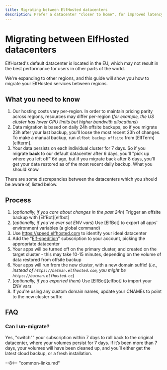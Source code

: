 ```yaml
---
title: Migrating between ElfHosted datacenters
description: Prefer a datacenter "closer to home", for improved latency / throughput? Here's a quick guide
---
```


# Migrating between ElfHosted datacenters

ElfHosted's default datacenter is located in the EU, which may not result in the best performance for users in other parts of the world.

We're expanding to other regions, and this guide will show you how to migrate your ElfHosted services between regions.

## What you need to know

1. Our hosting costs vary per-region. In order to maintain pricing parity across regions, resources may differ per-region (*for example, the US cluster has lower CPU limits but higher bandwith allocations*)
2. Data migration is based on daily 24h offsite backups, so if you migrate 23h after your last backup, you'll loose the most recent 23h of changes. To make a manual backup, run `elfbot backup offsite` from [ElfTerm][elfterm].
3. Your data persists on each individual cluster for 7 days. So if you migrate **back** to our default datacenter after 6 days, you'll "pick up where you left off" 6d ago, but if you migrate back after 8 days, you'll get your data restored as of the most recent daily backup.
What you should know

There are some discrepancies between the datacenters which you should be aware of, listed below.

## Process

1. (*optionally, if you care about changes in the past 24h*) Trigger an offsite backup with [ElfBot][elfbot]
2. (*optionally, if you've ever set ENV vars*) Use [ElfBot] to export all apps' environment variables (a global command)
3. Use https://speed.elfhosted.com to identify your ideal datacenter
4. Add the "[Elf-spedition](https://store.elfhosted.com/product/datacenter-migration)" subscription to your account, picking the appropriate datacenter
5. Your apps will be turned off on the primary cluster, and created on the target cluster - this may take 10-15 minutes, depending on the volume of data restored from offsite backup
6. Your apps will run from the new cluster, with a new domain suffix! (*i.e., instead of `https://batman.elfhosted.com`, you might be `https://batman.elfhosted.cc`*)
7. (*optionally, if you exported them*) Use [ElfBot][elfbot] to import your ENV vars
8. If you're using any custom domain names, update your CNAMEs to point to the new cluster suffix

## FAQ

### Can I un-migrate?

Yes, "switch"" your subscription within 7 days to roll back to the original datacenter, where your volumes persist for 7 days. If it’s been more than 7 days, your volumes will have been cleaned up, and you’ll either get the latest cloud backup, or a fresh installation.

--8<-- "common-links.md"